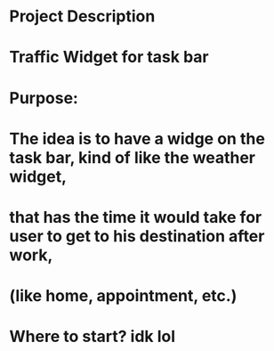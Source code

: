 # Project Description
# Traffic Widget for task bar

# Purpose:
# The idea is to have a widge on the task bar, kind of like the weather widget,
# that has the time it would take for user to get to his destination after work,
# (like home, appointment, etc.)

# Where to start? idk lol